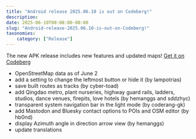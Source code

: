 ```yaml
---
title: "Android release 2025.06.10 is out on Codeberg!"
description: 
date: 2025-06-10T00:08:00-00:00
slug: "Android-release-2025.06.10-is-out-on-Codeberg!"
taxonomies:
    category: ["Release"]
---
```


The new APK release includes new features and updated maps!
[Get it on Codeberg](https://codeberg.org/comaps/comaps/releases/tag/2025.06.10-4-android)

- OpenStreetMap data as of June 2
- add a setting to change the leftmost button or hide it (by lampotrias)
- save built routes as tracks (by cyber-toad)
- add Qingdao metro, plant nurseries, highway guard rails, ladders, studios, dance venues, firepits, love hotels (by hemanggs and sddzhyc)
- transparent system navigation bar in the light mode (by coderang-gk)
- add Mastodon and Bluesky contact options to POIs and OSM editor (by hb0nd)
- display Azimuth angle in direction arrow view (by hemanggs)
- update translations
